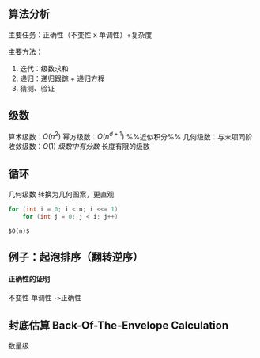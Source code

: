 ## 算法分析
主要任务：正确性（不变性 x 单调性）+复杂度

主要方法：
1. 迭代：级数求和
2. 递归：递归跟踪 + 递归方程
3. 猜测、验证

## 级数
算术级数：$O(n^2)$
幂方级数：$O(n^{d+1})$ %%近似积分%%
几何级数：与末项同阶
收敛级数：$O(1)$
    *级数中有分数*
    长度有限的级数

## 循环
几何级数
    转换为几何图案，更直观 
```C
for (int i = 0; i < n; i <<= 1)
    for (int j = 0; j < i; j++)
```
    $O(n)$
    
## 例子：起泡排序（翻转逆序）
#### 正确性的证明
不变性
单调性
`->`正确性

## 封底估算 Back-Of-The-Envelope Calculation
数量级
